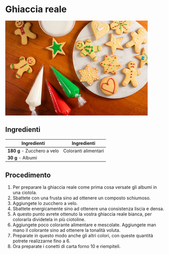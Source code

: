 # Ghiaccia reale

![](img/Ghiaccia-reale.webp)

## Ingredienti

| Ingredienti                  | Ingredienti             |
| ---------------------------- | ----------------------- |
| **180 g** - Zucchero a velo | Coloranti alimentari |
| **30 g** - Albumi | |

## Procedimento

1. Per preparare la ghiaccia reale come prima cosa versate gli albumi in una ciotola. 
2. Sbattete con una frusta sino ad ottenere un composto schiumoso. 
3. Aggiungete lo zucchero a velo.
4. Sbattete energicamente sino ad ottenere una consistenza liscia e densa. 
5. A questo punto avrete ottenuto la vostra ghiaccia reale bianca, per colorarla dividetela in più ciotoline.
6. Aggiungete poco colorante alimentare e mescolate. Aggiungete man mano il colorante sino ad ottenere la tonalità voluta. 
7. Preparate in questo modo anche gli altri colori, con queste quantità potrete realizzarne fino a 6.
8. Ora preparate i conetti di carta forno 10 e riempiteli.
